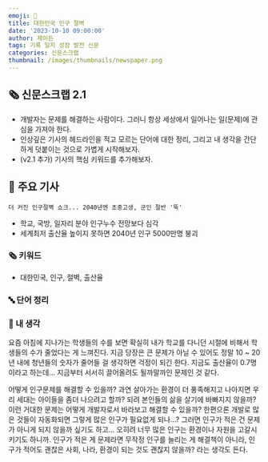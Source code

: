 ```yaml
---
emoji: 📰
title: 대한민국 인구 절벽
date: '2023-10-10 09:00:00'
author: 제이든
tags: 기록 일지 성장 발전 신문
categories: 신문스크랩
thumbnail: /images/thumbnails/newspaper.png
---
```


## 🗞️ 신문스크랩 2.1

- 개발자는 문제를 해결하는 사람이다. 그러니 항상 세상에서 일어나는 일(문제)에 관심을 가져야 한다.
- 인상깊은 기사의 헤드라인을 적고 모르는 단어에 대한 정리, 그리고 내 생각을 간단하게 덧붙이는 것으로 가볍게 시작해보자.
- (v2.1 추가) 기사의 핵심 키워드를 추가해보자.

## 🌻 주요 기사

`더 커진 인구절벽 쇼크... 2040년엔 초중고생, 군인 절반 '뚝'`

- 학교, 국방, 일자리 분야 인구누수 전망보다 심각
- 세계최저 출산율 높이지 못하면 2040년 인구 5000만명 붕괴

### 🗞 키워드

- 대한민국, 인구, 절벽, 출산율

### 🔤 단어 정리

### 🤔 내 생각

요즘 아침에 지나가는 학생들의 수를 보면 확실히 내가 학교를 다니던 시절에 비해서 학생들의 수가 줄었다는 게 느껴진다. 지금 당장은 큰 문제가 아닐 수 있어도 정말 10 ~ 20년 내에 청년들의 숫자가 줄어들 걸 생각하면 걱정이 되긴 한다. 지금도 출산율이 0.7명이라고 하는데... 지금부터 서서히 끌어올려도 될까말까인 문제인 것 같다.

어떻게 인구문제를 해결할 수 있을까? 과연 살아가는 환경이 더 풍족해지고 나아지면 우리 세대는 아이들을 좀더 나으려고 할까? 되려 본인들의 삶을 살기에 바빠지지 않을까? 이런 거대한 문제는 어떻게 개발자로서 바라보고 해결할 수 있을까? 한편으론 개발로 많은 것들이 자동화되면 그렇게 많은 인구가 필요없게 되나...? 그러면 인구가 적은 건 문제가 아니게 되지 않을까 싶기도 하고... 오히려 너무 많은 인구는 환경이나 자원을 고갈시키기도 하니까. 인구가 적은 게 문제라면 무작정 인구를 늘리는 게 해결책이 아니라, 인구가 적어도 괜찮은 사회, 나라, 환경이 되는 것도 괜찮지 않을까? 라는 생각도 든다.
